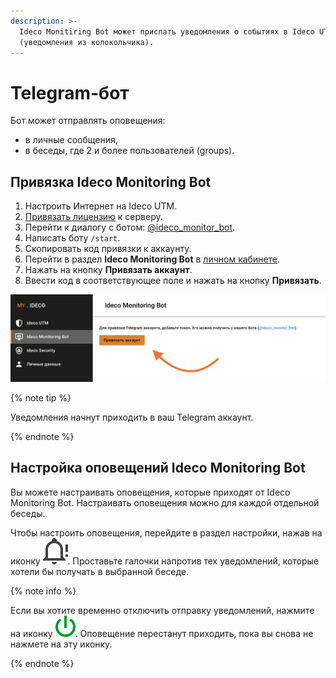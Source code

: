 ```yaml
---
description: >-
  Ideco Monitiring Bot может прислать уведомления о событиях в Ideco UTM
  (уведомления из колокольчика).
---
```


# Telegram-бот

Бот может отправлять оповещения:

* в личные сообщения,
* в беседы, где 2 и более пользователей \(groups\).

## Привязка Ideco Monitоring Bot

1. Настроить Интернет на Ideco UTM.
2. [Привязать лицензию](../../service/license-management.md#upravlenie-licenziyami) к серверу.
3. Перейти к диалогу с ботом: [@ideco\_monitor\_bot](https://t.me/ideco_monitor_bot?command=start).
4. Написать боту `/start`.
5. Скопировать код привязки к аккаунту.
6. Перейти в раздел **Ideco Monitoring Bot** в [личном кабинете](https://my.ideco.ru/#/ideco-monitoring-bot).
7. Нажать на кнопку **Привязать аккаунт**.
8. Ввести код в соответствующее поле и нажать на кнопку **Привязать**.

![](../../../_images/monitoring_bot_link.png)

{% note tip %}

Уведомления начнут приходить в ваш Telegram аккаунт.

{% endnote %}

## Настройка оповещений Ideco Monitоring Bot

Вы можете настраивать оповещения, которые приходят от Ideco Monitоring Bot. Настраивать оповещения можно для каждой отдельной беседы.

Чтобы настроить оповещения, перейдите в раздел настройки, нажав на иконку ![bot\_notification\_settings.svg](../../../_images/bot_notification_settings.svg). Проставьте галочки напротив тех уведомлений, которые хотели бы получать в выбранной беседе.

{% note info %}

Если вы хотите временно отключить отправку уведомлений, нажмите на иконку ![bot\_notification\_shutdown.svg](../../../_images/bot_notification_shutdown.svg). Оповещение перестанут приходить, пока вы снова не нажмете на эту иконку.

{% endnote %}

